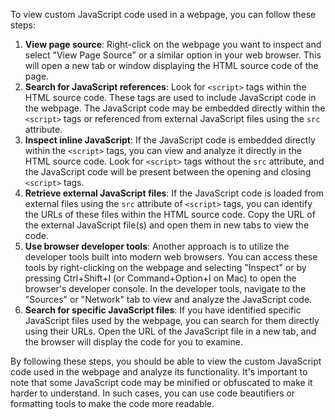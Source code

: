 To view custom JavaScript code used in a webpage, you can follow these steps:

1. **View page source**: Right-click on the webpage you want to inspect and select "View Page Source" or a similar option in your web browser. This will open a new tab or window displaying the HTML source code of the page.
2. **Search for JavaScript references**: Look for `<script>` tags within the HTML source code. These tags are used to include JavaScript code in the webpage. The JavaScript code may be embedded directly within the `<script>` tags or referenced from external JavaScript files using the `src` attribute.
3. **Inspect inline JavaScript**: If the JavaScript code is embedded directly within the `<script>` tags, you can view and analyze it directly in the HTML source code. Look for `<script>` tags without the `src` attribute, and the JavaScript code will be present between the opening and closing `<script>` tags.
4. **Retrieve external JavaScript files**: If the JavaScript code is loaded from external files using the `src` attribute of `<script>` tags, you can identify the URLs of these files within the HTML source code. Copy the URL of the external JavaScript file(s) and open them in new tabs to view the code.
5. **Use browser developer tools**: Another approach is to utilize the developer tools built into modern web browsers. You can access these tools by right-clicking on the webpage and selecting "Inspect" or by pressing Ctrl+Shift+I (or Command+Option+I on Mac) to open the browser's developer console. In the developer tools, navigate to the "Sources" or "Network" tab to view and analyze the JavaScript code.
6. **Search for specific JavaScript files**: If you have identified specific JavaScript files used by the webpage, you can search for them directly using their URLs. Open the URL of the JavaScript file in a new tab, and the browser will display the code for you to examine.

By following these steps, you should be able to view the custom JavaScript code used in the webpage and analyze its functionality. It's important to note that some JavaScript code may be minified or obfuscated to make it harder to understand. In such cases, you can use code beautifiers or formatting tools to make the code more readable.